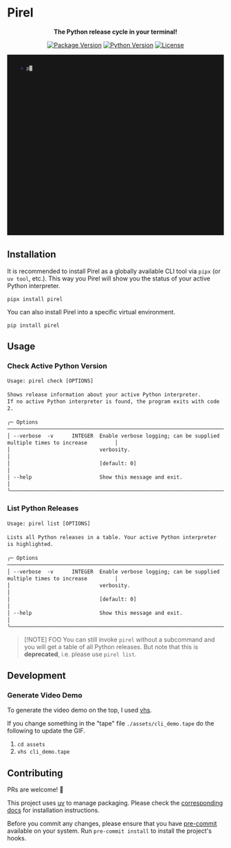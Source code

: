 # Pirel

<div align="center" markdown="1">

**The Python release cycle in your terminal!**

[![Package Version](https://img.shields.io/pypi/v/pirel.svg)](https://pypi.org/project/pirel/)
[![Python Version](https://img.shields.io/pypi/pyversions/pirel.svg)](https://pypi.org/project/pirel/)
[![License](https://img.shields.io/github/license/RafaelWO/unparallel)](https://github.com/RafaelWO/unparallel/blob/main/LICENSE)

</div>


![cli-example][cli-example]


## Installation
It is recommended to install Pirel as a globally available CLI tool via `pipx` (or `uv tool`, etc.).
This way you Pirel will show you the status of your active Python interpreter.

```
pipx install pirel
```

You can also install Pirel into a specific virtual environment.

```
pip install pirel
```


## Usage

### Check Active Python Version
```
Usage: pirel check [OPTIONS]

Shows release information about your active Python interpreter.
If no active Python interpreter is found, the program exits with code 2.

╭─ Options ──────────────────────────────────────────────────────────────────────────────────────────────╮
│ --verbose  -v      INTEGER  Enable verbose logging; can be supplied multiple times to increase         │
│                             verbosity.                                                                 │
│                             [default: 0]                                                               │
│ --help                      Show this message and exit.                                                │
╰────────────────────────────────────────────────────────────────────────────────────────────────────────╯
```


### List Python Releases
```
Usage: pirel list [OPTIONS]

Lists all Python releases in a table. Your active Python interpreter is highlighted.

╭─ Options ──────────────────────────────────────────────────────────────────────────────────────────────╮
│ --verbose  -v      INTEGER  Enable verbose logging; can be supplied multiple times to increase         │
│                             verbosity.                                                                 │
│                             [default: 0]                                                               │
│ --help                      Show this message and exit.                                                │
╰────────────────────────────────────────────────────────────────────────────────────────────────────────╯

```

> [!NOTE] FOO
> You can still invoke `pirel` without a subcommand and you will get a table of all Python releases.
> But note that this is **deprecated**, i.e. please use `pirel list`.


## Development
### Generate Video Demo
To generate the video demo on the top, I used [vhs](https://github.com/charmbracelet/vhs).

If you change something in the "tape" file `./assets/cli_demo.tape` do the following to
update the GIF.

1. `cd assets`
2. `vhs cli_demo.tape`


## Contributing
PRs are welcome! 🤗

This project uses [uv](https://github.com/astral-sh/uv) to manage packaging.
Please check the [corresponding docs](https://docs.astral.sh/uv/) for installation instructions.

Before you commit any changes, please ensure that you have [pre-commit](https://pre-commit.com)
available on your system. Run `pre-commit install` to install the project's hooks.


<!-- Links -->
[cli-example]: https://raw.githubusercontent.com/RafaelWO/pirel/refs/heads/main/assets/images/cli_demo.gif
